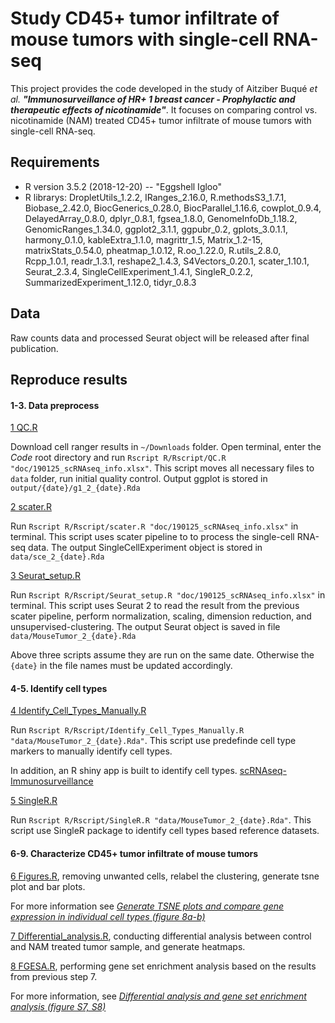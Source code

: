 # **Study CD45+ tumor infiltrate of mouse tumors with single-cell RNA-seq**

This project provides the code developed in the study of Aitziber Buqué _et al._ **_"Immunosurveillance of HR+ 1 breast cancer - Prophylactic and therapeutic effects of nicotinamide"_**. It focuses on comparing control vs. nicotinamide (NAM) treated CD45+ tumor infiltrate of mouse tumors with single-cell RNA-seq.

## **Requirements**

* R version 3.5.2 (2018-12-20) -- "Eggshell Igloo"
* R librarys: DropletUtils_1.2.2, IRanges_2.16.0, R.methodsS3_1.7.1, Biobase_2.42.0, BiocGenerics_0.28.0, BiocParallel_1.16.6, cowplot_0.9.4, DelayedArray_0.8.0, dplyr_0.8.1, fgsea_1.8.0, GenomeInfoDb_1.18.2, GenomicRanges_1.34.0, ggplot2_3.1.1, ggpubr_0.2, gplots_3.0.1.1, harmony_0.1.0, kableExtra_1.1.0, magrittr_1.5, Matrix_1.2-15, matrixStats_0.54.0, pheatmap_1.0.12, R.oo_1.22.0, R.utils_2.8.0, Rcpp_1.0.1, readr_1.3.1, reshape2_1.4.3, S4Vectors_0.20.1, scater_1.10.1, Seurat_2.3.4, SingleCellExperiment_1.4.1, SingleR_0.2.2, SummarizedExperiment_1.12.0, tidyr_0.8.3

## **Data**

Raw counts data and processed Seurat object will be released after final publication.

## **Reproduce results**

#### **1-3. Data preprocess**

[1 QC.R](https://github.com/nyuhuyang/scRNAseq-Immunosurveillance/blob/master/R/Rscript/QC.R)

Download cell ranger results in `~/Downloads` folder. Open terminal, enter the _Code_ root directory and run `Rscript R/Rscript/QC.R "doc/190125_scRNAseq_info.xlsx"`. This script moves all necessary files to `data` folder, run initial quality control. Output ggplot is stored in `output/{date}/g1_2_{date}.Rda`

[2 scater.R](https://github.com/nyuhuyang/scRNAseq-Immunosurveillance/blob/master/R/Rscript/scater.R)

Run `Rscript R/Rscript/scater.R "doc/190125_scRNAseq_info.xlsx"` in terminal. This script uses scater pipeline to to process the single-cell RNA-seq data. The output SingleCellExperiment object is stored in `data/sce_2_{date}.Rda`

[3 Seurat_setup.R](https://github.com/nyuhuyang/scRNAseq-Immunosurveillance/blob/master/R/Rscript/Seurat_setup.R)

Run `Rscript R/Rscript/Seurat_setup.R "doc/190125_scRNAseq_info.xlsx"` in terminal. This script uses Seurat 2 to read the result from the previous scater pipeline, perform normalization, scaling, dimension reduction, and unsupervised-clustering. The output Seurat object is saved in file `data/MouseTumor_2_{date}.Rda`

Above three scripts assume they are run on the same date. Otherwise the `{date}` in the file names must be updated accordingly.


#### **4-5. Identify cell types**

[4 Identify_Cell_Types_Manually.R](https://github.com/nyuhuyang/scRNAseq-Immunosurveillance/blob/master/R/Rscript/Identify_Cell_Types_Manually.R)

Run `Rscript R/Rscript/Identify_Cell_Types_Manually.R "data/MouseTumor_2_{date}.Rda"`. This script use predefinde cell type markers to manually identify cell types.

In addition, an R shiny app is built to identify cell types. [scRNAseq-Immunosurveillance](https://weillcornellmed.shinyapps.io/scRNAseq-Immunosurveillance/)


[5 SingleR.R](https://github.com/nyuhuyang/scRNAseq-Immunosurveillance/blob/master/R/Rscript/SingleR.R)

Run `Rscript R/Rscript/SingleR.R "data/MouseTumor_2_{date}.Rda"`. This script use SingleR package to identify cell types based reference datasets.

#### **6-9. Characterize CD45+ tumor infiltrate of mouse tumors**

[6 Figures.R](https://github.com/nyuhuyang/scRNAseq-Immunosurveillance/blob/master/R/Figures.R), removing unwanted cells, relabel the clustering, generate tsne plot and bar plots. 

For more information see
[_Generate TSNE plots and compare gene expression in individual cell types (figure 8a-b)_](https://github.com/nyuhuyang/scRNAseq-Immunosurveillance/wiki/1.-Generate-TSNE-plots-and-compare-gene-expression-in-individual-cell-types)

[7 Differential_analysis.R](https://github.com/nyuhuyang/scRNAseq-Immunosurveillance/blob/master/R/Differential_analysis.R), conducting differential analysis between control and NAM treated tumor sample, and generate heatmaps.

[8 FGESA.R](https://github.com/nyuhuyang/scRNAseq-Immunosurveillance/blob/master/R/FGESA.R), performing gene set enrichment analysis based on the results from previous step 7. 

For more information, see [_Differential analysis and gene set enrichment analysis (figure S7, S8)_](https://github.com/nyuhuyang/scRNAseq-Immunosurveillance/wiki/2.-Differential-analysis-and-gene-set-enrichment-analysis)